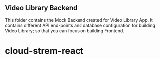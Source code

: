 ## Video Library Backend

This folder contains the Mock Backend created for Video Library App. It contains different API end-points and database configuration for building Video Library; so that you can focus on building Frontend.
# cloud-strem-react
